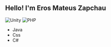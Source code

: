 Hello! I'm Eros Mateus Zapchau
---------
![Unity](https://img.shields.io/badge/unity-%23000000.svg?style=for-the-badge&logo=unity&logoColor=white) ![PHP](https://img.shields.io/badge/php-%23777BB4.svg?style=for-the-badge&logo=php&logoColor=white)
- Java
- Css
- C#
